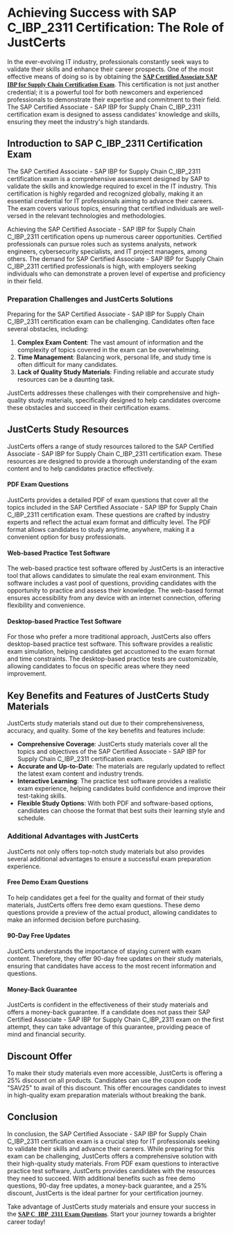 <h1><strong>Achieving Success with SAP C_IBP_2311 Certification: The Role of JustCerts</strong></h1>

<p>In the ever-evolving IT industry, professionals constantly seek ways to validate their skills and enhance their career prospects. One of the most effective means of doing so is by obtaining the <span style="font-family:Georgia,serif;"><span style="font-size:14px;"><strong><a href="https://www.justcerts.com/sap/sap-certified-associate-certification-exams.html">SAP Certified Associate SAP IBP for Supply Chain&nbsp;Certification Exam</a></strong></span></span>. This certification is not just another credential; it is a powerful tool for both newcomers and experienced professionals to demonstrate their expertise and commitment to their field. The SAP Certified Associate - SAP IBP for Supply Chain C_IBP_2311 certification exam is designed to assess candidates&#39; knowledge and skills, ensuring they meet the industry&#39;s high standards.</p>

<h2><strong>Introduction to SAP C_IBP_2311 Certification Exam</strong></h2>

<p>The SAP Certified Associate - SAP IBP for Supply Chain C_IBP_2311 certification exam is a comprehensive assessment designed by SAP to validate the skills and knowledge required to excel in the IT industry. This certification is highly regarded and recognized globally, making it an essential credential for IT professionals aiming to advance their careers. The exam covers various topics, ensuring that certified individuals are well-versed in the relevant technologies and methodologies.</p>

<p>Achieving the SAP Certified Associate - SAP IBP for Supply Chain C_IBP_2311 certification opens up numerous career opportunities. Certified professionals can pursue roles such as systems analysts, network engineers, cybersecurity specialists, and IT project managers, among others. The demand for SAP Certified Associate - SAP IBP for Supply Chain C_IBP_2311 certified professionals is high, with employers seeking individuals who can demonstrate a proven level of expertise and proficiency in their field.</p>

<h3><strong>Preparation Challenges and JustCerts Solutions</strong></h3>

<p>Preparing for the SAP Certified Associate - SAP IBP for Supply Chain C_IBP_2311 certification exam can be challenging. Candidates often face several obstacles, including:</p>

<ol>
	<li><strong>Complex Exam Content</strong>: The vast amount of information and the complexity of topics covered in the exam can be overwhelming.</li>
	<li><strong>Time Management</strong>: Balancing work, personal life, and study time is often difficult for many candidates.</li>
	<li><strong>Lack of Quality Study Materials</strong>: Finding reliable and accurate study resources can be a daunting task.</li>
</ol>

<p>JustCerts addresses these challenges with their comprehensive and high-quality study materials, specifically designed to help candidates overcome these obstacles and succeed in their certification exams.</p>

<h2><strong>JustCerts Study Resources</strong></h2>

<p>JustCerts offers a range of study resources tailored to the SAP Certified Associate - SAP IBP for Supply Chain C_IBP_2311 certification exam. These resources are designed to provide a thorough understanding of the exam content and to help candidates practice effectively.</p>

<h4><strong>PDF Exam Questions</strong></h4>

<p>JustCerts provides a detailed PDF of exam questions that cover all the topics included in the SAP Certified Associate - SAP IBP for Supply Chain C_IBP_2311 certification exam. These questions are crafted by industry experts and reflect the actual exam format and difficulty level. The PDF format allows candidates to study anytime, anywhere, making it a convenient option for busy professionals.</p>

<h4><strong>Web-based Practice Test Software</strong></h4>

<p>The web-based practice test software offered by JustCerts is an interactive tool that allows candidates to simulate the real exam environment. This software includes a vast pool of questions, providing candidates with the opportunity to practice and assess their knowledge. The web-based format ensures accessibility from any device with an internet connection, offering flexibility and convenience.</p>

<h4><strong>Desktop-based Practice Test Software</strong></h4>

<p>For those who prefer a more traditional approach, JustCerts also offers desktop-based practice test software. This software provides a realistic exam simulation, helping candidates get accustomed to the exam format and time constraints. The desktop-based practice tests are customizable, allowing candidates to focus on specific areas where they need improvement.</p>

<h2><strong>Key Benefits and Features of JustCerts Study Materials</strong></h2>

<p>JustCerts study materials stand out due to their comprehensiveness, accuracy, and quality. Some of the key benefits and features include:</p>

<ul>
	<li><strong>Comprehensive Coverage</strong>: JustCerts study materials cover all the topics and objectives of the SAP Certified Associate - SAP IBP for Supply Chain C_IBP_2311 certification exam.</li>
	<li><strong>Accurate and Up-to-Date</strong>: The materials are regularly updated to reflect the latest exam content and industry trends.</li>
	<li><strong>Interactive Learning</strong>: The practice test software provides a realistic exam experience, helping candidates build confidence and improve their test-taking skills.</li>
	<li><strong>Flexible Study Options</strong>: With both PDF and software-based options, candidates can choose the format that best suits their learning style and schedule.</li>
</ul>

<h3><strong>Additional Advantages with JustCerts</strong></h3>

<p>JustCerts not only offers top-notch study materials but also provides several additional advantages to ensure a successful exam preparation experience.</p>

<h4><span style="font-size:14px;"><strong>Free Demo Exam Questions</strong></span></h4>

<p>To help candidates get a feel for the quality and format of their study materials, JustCerts offers free demo exam questions. These demo questions provide a preview of the actual product, allowing candidates to make an informed decision before purchasing.</p>

<h4><span style="font-size:14px;"><strong>90-Day Free Updates</strong></span></h4>

<p>JustCerts understands the importance of staying current with exam content. Therefore, they offer 90-day free updates on their study materials, ensuring that candidates have access to the most recent information and questions.</p>

<h4><span style="font-size:14px;"><strong>Money-Back Guarantee</strong></span></h4>

<p>JustCerts is confident in the effectiveness of their study materials and offers a money-back guarantee. If a candidate does not pass their SAP Certified Associate - SAP IBP for Supply Chain C_IBP_2311 exam on the first attempt, they can take advantage of this guarantee, providing peace of mind and financial security.</p>

<h2><strong>Discount Offer</strong></h2>

<p>To make their study materials even more accessible, JustCerts is offering a 25% discount on all products. Candidates can use the coupon code &quot;SAV25&quot; to avail of this discount. This offer encourages candidates to invest in high-quality exam preparation materials without breaking the bank.</p>

<h2><strong>Conclusion</strong></h2>

<p>In conclusion, the SAP Certified Associate - SAP IBP for Supply Chain C_IBP_2311 certification exam is a crucial step for IT professionals seeking to validate their skills and advance their careers. While preparing for this exam can be challenging, JustCerts offers a comprehensive solution with their high-quality study materials. From PDF exam questions to interactive practice test software, JustCerts provides candidates with the resources they need to succeed. With additional benefits such as free demo questions, 90-day free updates, a money-back guarantee, and a 25% discount, JustCerts is the ideal partner for your certification journey.</p>

<p>Take advantage of JustCerts study materials and ensure your success in the <span style="font-size:14px;"><span style="font-family:Georgia,serif;"><strong><a href="https://www.justcerts.com/sap/c-ibp-2311-practice-questions.html">SAP C_IBP_2311 Exam Questions</a></strong></span></span>. Start your journey towards a brighter career today!</p>

